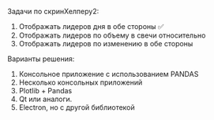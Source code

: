 Задачи по скринХелперу2:
1. Отображать лидеров дня в обе стороны ✅
2. Отображать лидеров по объему в свечи относительно
3. Отображать лидеров по изменению в обе стороны

Варианты решения:
1. Консольное приложение с использованием PANDAS
2. Несколько консольных приложений
3. Plotlib + Pandas
4. Qt или аналоги.
5. Electron, но с другой библиотекой

